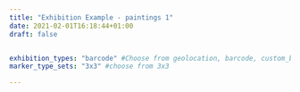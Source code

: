 ```yaml
---
title: "Exhibition Example - paintings 1"
date: 2021-02-01T16:18:44+01:00
draft: false


exhibition_types: "barcode" #Choose from geolocation, barcode, custom_barcode, picture
marker_type_sets: "3x3" #choose from 3x3

---
```

